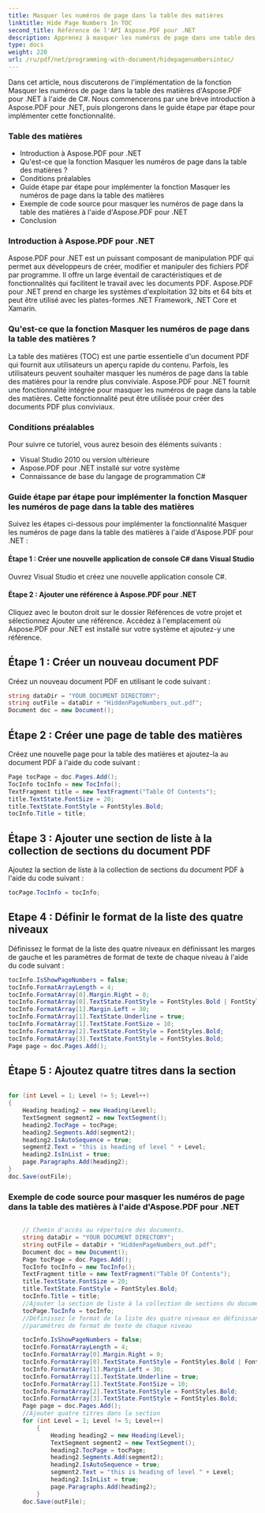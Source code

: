 ```yaml
---
title: Masquer les numéros de page dans la table des matières
linktitle: Hide Page Numbers In TOC
second_title: Référence de l'API Aspose.PDF pour .NET
description: Apprenez à masquer les numéros de page dans une table des matières en utilisant Aspose.PDF pour .NET avec ce guide étape par étape.
type: docs
weight: 220
url: /ru/pdf/net/programming-with-document/hidepagenumbersintoc/
---
```

Dans cet article, nous discuterons de l'implémentation de la fonction Masquer les numéros de page dans la table des matières d'Aspose.PDF pour .NET à l'aide de C#. Nous commencerons par une brève introduction à Aspose.PDF pour .NET, puis plongerons dans le guide étape par étape pour implémenter cette fonctionnalité. 

### Table des matières

- Introduction à Aspose.PDF pour .NET
- Qu'est-ce que la fonction Masquer les numéros de page dans la table des matières ?
- Conditions préalables
- Guide étape par étape pour implémenter la fonction Masquer les numéros de page dans la table des matières
- Exemple de code source pour masquer les numéros de page dans la table des matières à l'aide d'Aspose.PDF pour .NET
- Conclusion

### Introduction à Aspose.PDF pour .NET

Aspose.PDF pour .NET est un puissant composant de manipulation PDF qui permet aux développeurs de créer, modifier et manipuler des fichiers PDF par programme. Il offre un large éventail de caractéristiques et de fonctionnalités qui facilitent le travail avec les documents PDF. Aspose.PDF pour .NET prend en charge les systèmes d'exploitation 32 bits et 64 bits et peut être utilisé avec les plates-formes .NET Framework, .NET Core et Xamarin. 

### Qu'est-ce que la fonction Masquer les numéros de page dans la table des matières ?

La table des matières (TOC) est une partie essentielle d'un document PDF qui fournit aux utilisateurs un aperçu rapide du contenu. Parfois, les utilisateurs peuvent souhaiter masquer les numéros de page dans la table des matières pour la rendre plus conviviale. Aspose.PDF pour .NET fournit une fonctionnalité intégrée pour masquer les numéros de page dans la table des matières. Cette fonctionnalité peut être utilisée pour créer des documents PDF plus conviviaux. 

### Conditions préalables

Pour suivre ce tutoriel, vous aurez besoin des éléments suivants :

- Visual Studio 2010 ou version ultérieure
- Aspose.PDF pour .NET installé sur votre système
- Connaissance de base du langage de programmation C#

### Guide étape par étape pour implémenter la fonction Masquer les numéros de page dans la table des matières

Suivez les étapes ci-dessous pour implémenter la fonctionnalité Masquer les numéros de page dans la table des matières à l'aide d'Aspose.PDF pour .NET :

#### Étape 1 : Créer une nouvelle application de console C# dans Visual Studio

Ouvrez Visual Studio et créez une nouvelle application console C#.

#### Étape 2 : Ajouter une référence à Aspose.PDF pour .NET

Cliquez avec le bouton droit sur le dossier Références de votre projet et sélectionnez Ajouter une référence. Accédez à l'emplacement où Aspose.PDF pour .NET est installé sur votre système et ajoutez-y une référence.

## Étape 1 : Créer un nouveau document PDF

Créez un nouveau document PDF en utilisant le code suivant :

```csharp
string dataDir = "YOUR DOCUMENT DIRECTORY";
string outFile = dataDir + "HiddenPageNumbers_out.pdf";
Document doc = new Document();
```

## Étape 2 : Créer une page de table des matières

Créez une nouvelle page pour la table des matières et ajoutez-la au document PDF à l'aide du code suivant :

```csharp
Page tocPage = doc.Pages.Add();
TocInfo tocInfo = new TocInfo();
TextFragment title = new TextFragment("Table Of Contents");
title.TextState.FontSize = 20;
title.TextState.FontStyle = FontStyles.Bold;
tocInfo.Title = title;
```

## Étape 3 : Ajouter une section de liste à la collection de sections du document PDF

Ajoutez la section de liste à la collection de sections du document PDF à l'aide du code suivant :

```csharp
tocPage.TocInfo = tocInfo;
```

## Etape 4 : Définir le format de la liste des quatre niveaux

Définissez le format de la liste des quatre niveaux en définissant les marges de gauche et les paramètres de format de texte de chaque niveau à l'aide du code suivant :

```csharp
tocInfo.IsShowPageNumbers = false;
tocInfo.FormatArrayLength = 4;
tocInfo.FormatArray[0].Margin.Right = 0;
tocInfo.FormatArray[0].TextState.FontStyle = FontStyles.Bold | FontStyles.Italic;
tocInfo.FormatArray[1].Margin.Left = 30;
tocInfo.FormatArray[1].TextState.Underline = true;
tocInfo.FormatArray[1].TextState.FontSize = 10;
tocInfo.FormatArray[2].TextState.FontStyle = FontStyles.Bold;
tocInfo.FormatArray[3].TextState.FontStyle = FontStyles.Bold;
Page page = doc.Pages.Add();
```

## Étape 5 : Ajoutez quatre titres dans la section

```csharp

for (int Level = 1; Level != 5; Level++)
{ 
	Heading heading2 = new Heading(Level); 
	TextSegment segment2 = new TextSegment(); 
	heading2.TocPage = tocPage; 
	heading2.Segments.Add(segment2); 
	heading2.IsAutoSequence = true; 
	segment2.Text = "this is heading of level " + Level; 
	heading2.IsInList = true; 
	page.Paragraphs.Add(heading2); 
}
doc.Save(outFile);

```

### Exemple de code source pour masquer les numéros de page dans la table des matières à l'aide d'Aspose.PDF pour .NET

```csharp

	// Chemin d'accès au répertoire des documents.
	string dataDir = "YOUR DOCUMENT DIRECTORY";
	string outFile = dataDir + "HiddenPageNumbers_out.pdf";
	Document doc = new Document();
	Page tocPage = doc.Pages.Add();
	TocInfo tocInfo = new TocInfo();
	TextFragment title = new TextFragment("Table Of Contents");
	title.TextState.FontSize = 20;
	title.TextState.FontStyle = FontStyles.Bold;
	tocInfo.Title = title;
	//Ajouter la section de liste à la collection de sections du document Pdf
	tocPage.TocInfo = tocInfo;
	//Définissez le format de la liste des quatre niveaux en définissant les marges de gauche et
	//paramètres de format de texte de chaque niveau

	tocInfo.IsShowPageNumbers = false;
	tocInfo.FormatArrayLength = 4;
	tocInfo.FormatArray[0].Margin.Right = 0;
	tocInfo.FormatArray[0].TextState.FontStyle = FontStyles.Bold | FontStyles.Italic;
	tocInfo.FormatArray[1].Margin.Left = 30;
	tocInfo.FormatArray[1].TextState.Underline = true;
	tocInfo.FormatArray[1].TextState.FontSize = 10;
	tocInfo.FormatArray[2].TextState.FontStyle = FontStyles.Bold;
	tocInfo.FormatArray[3].TextState.FontStyle = FontStyles.Bold;
	Page page = doc.Pages.Add();
	//Ajouter quatre titres dans la section
	for (int Level = 1; Level != 5; Level++)
		{ 
			Heading heading2 = new Heading(Level); 
			TextSegment segment2 = new TextSegment(); 
			heading2.TocPage = tocPage; 
			heading2.Segments.Add(segment2); 
			heading2.IsAutoSequence = true; 
			segment2.Text = "this is heading of level " + Level; 
			heading2.IsInList = true; 
			page.Paragraphs.Add(heading2); 
		}
	doc.Save(outFile);

```
